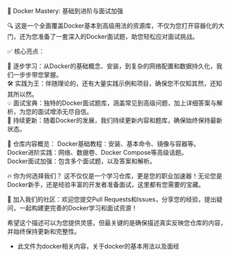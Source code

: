 🐳 Docker Mastery: 基础到进阶与面试加强

🔍 这是一个全面覆盖Docker基本到高级用法的资源库，不仅为您打开容器化的大门，还为您准备了一套深入的Docker面试题，助您轻松应对面试挑战。

✅ 核心亮点：

🏁 逐步学习：从Docker的基础概念、安装，到复杂的网络配置和数据持久化，我们一步步带您掌握。<br>
🛠 实践为王：伴随理论的，还有大量实践示例和项目，确保您不仅知其然，还知其所以然。<br>
💡 面试宝典：独特的Docker面试题库，涵盖常见到高级问题，加上详细答案与解析，为您的面试增添无尽自信。<br>
🔄 持续更新：随着Docker的发展，我们持续更新内容和题库，确保始终保持最新状态。<br>

🔗 仓库内容概览：
Docker基础教程：安装、基本命令、镜像与容器等。<br>
Docker进阶实践：网络、数据卷、Docker Compose等高级话题。<br>
Docker面试加强：包含多个面试题，以及答案和解析。<br>

🔥 你为何选择我们？
这不仅仅是一个学习仓库，更是您的职业加速器！无论您是Docker新手，还是经验丰富的开发者准备面试，这里都有您需要的宝藏。

🤝 加入我们的社区：欢迎您提交Pull Requests和Issues，分享您的经验，提出疑问，一起构建更完善的Docker学习和面试资源！

希望这个描述可以为您提供灵感，但最关键的是确保描述真实反映您仓库的内容，并始终保持更新和完整性。

- 此文件为docker相关内容，关于docker的基本用法以及面经

